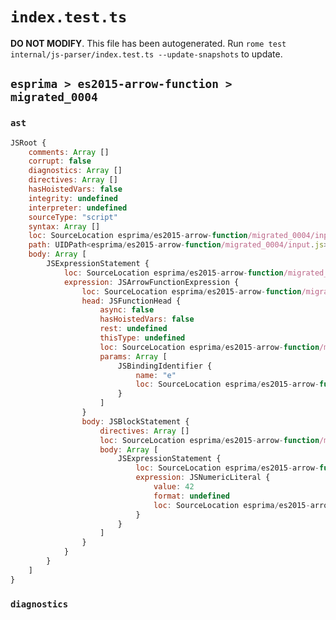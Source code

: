 # `index.test.ts`

**DO NOT MODIFY**. This file has been autogenerated. Run `rome test internal/js-parser/index.test.ts --update-snapshots` to update.

## `esprima > es2015-arrow-function > migrated_0004`

### `ast`

```javascript
JSRoot {
	comments: Array []
	corrupt: false
	diagnostics: Array []
	directives: Array []
	hasHoistedVars: false
	integrity: undefined
	interpreter: undefined
	sourceType: "script"
	syntax: Array []
	loc: SourceLocation esprima/es2015-arrow-function/migrated_0004/input.js 1:0-2:0
	path: UIDPath<esprima/es2015-arrow-function/migrated_0004/input.js>
	body: Array [
		JSExpressionStatement {
			loc: SourceLocation esprima/es2015-arrow-function/migrated_0004/input.js 1:0-1:12
			expression: JSArrowFunctionExpression {
				loc: SourceLocation esprima/es2015-arrow-function/migrated_0004/input.js 1:0-1:12
				head: JSFunctionHead {
					async: false
					hasHoistedVars: false
					rest: undefined
					thisType: undefined
					loc: SourceLocation esprima/es2015-arrow-function/migrated_0004/input.js 1:0-1:4
					params: Array [
						JSBindingIdentifier {
							name: "e"
							loc: SourceLocation esprima/es2015-arrow-function/migrated_0004/input.js 1:0-1:1 (e)
						}
					]
				}
				body: JSBlockStatement {
					directives: Array []
					loc: SourceLocation esprima/es2015-arrow-function/migrated_0004/input.js 1:5-1:12
					body: Array [
						JSExpressionStatement {
							loc: SourceLocation esprima/es2015-arrow-function/migrated_0004/input.js 1:7-1:10
							expression: JSNumericLiteral {
								value: 42
								format: undefined
								loc: SourceLocation esprima/es2015-arrow-function/migrated_0004/input.js 1:7-1:9
							}
						}
					]
				}
			}
		}
	]
}
```

### `diagnostics`

```

```
